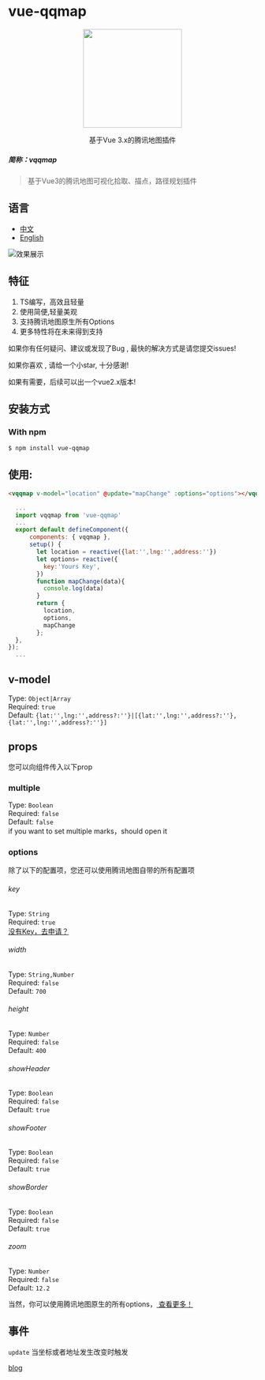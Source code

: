 # vue-qqmap
<p align="center">
  <img src="http://static.cutetool.cn/vqqmap-logo.png" width="200px">
</p>
<p align="center">基于Vue 3.x的腾讯地图插件</p>

#####  简称：vqqmap
> 基于Vue3的腾讯地图可视化拾取、描点，路径规划插件<br>
## 语言

- [中文](https://github.com/cuteCloud/vue-qqmap/blob/master/README.md)
- [English](https://github.com/cuteCloud/vue-qqmap/blob/master/README.en.md)


![效果展示](http://static.cutetool.cn/vqqmap01.jpg "效果展示")

## 特征
1. TS编写，高效且轻量
2. 使用简便,轻量美观
2. 支持腾讯地图原生所有Options
3. 更多特性将在未来得到支持

<p>如果你有任何疑问、建议或发现了Bug , 最快的解决方式是请您提交issues!</p>
<p>如果你喜欢 , 请给一个小star, 十分感谢!</p>
<p>如果有需要，后续可以出一个vue2.x版本!</p>


## 安装方式
### With npm
``` bash
$ npm install vue-qqmap
```

## 使用:
``` html
<vqqmap v-model="location" @update="mapChange" :options="options"></vqqmap>
```
``` js
  ...
  import vqqmap from 'vue-qqmap'
  ...
  export default defineComponent({
      components: { vqqmap },
      setup() {
        let location = reactive({lat:'',lng:'',address:''})
        let options= reactive({
          key:'Yours Key',
        })
        function mapChange(data){
          console.log(data)
        }
        return {
          location,
          options,
          mapChange
        };
  },
});
  ...
```

## **v-model**
Type: `Object|Array`<br>
Required: `true`<br>
Default: `{lat:'',lng:'',address?:''}|[{lat:'',lng:'',address?:''},{lat:'',lng:'',address?:''}]`<br>

## **props**

您可以向组件传入以下prop

### multiple
Type: `Boolean`<br>
Required: `false`<br>
Default: `false`<br>
if you want to set multiple  marks，should open it

### options
除了以下的配置项，您还可以使用腾讯地图自带的所有配置项
###### key
Type: `String`<br>
Required: `true`<br>
[没有Key，去申请？](https://lbs.qq.com/)

###### width
Type: `String,Number`<br>
Required: `false`<br>
Default: `700`<br>

###### height
Type: `Number`<br>
Required: `false`<br>
Default: `400`<br>

###### showHeader
Type: `Boolean`<br>
Required: `false`<br>
Default: `true`<br>

###### showFooter
Type: `Boolean`<br>
Required: `false`<br>
Default: `true`<br>

###### showBorder
Type: `Boolean`<br>
Required: `false`<br>
Default: `true`<br>

###### zoom
Type: `Number`<br>
Required: `false`<br>
Default: `12.2`<br>

当然，你可以使用腾讯地图原生的所有options，[ 查看更多！ ](https://lbs.qq.com/webApi/javascriptGL/glDoc/docIndexMap#2)

## **事件**
`update` 当坐标或者地址发生改变时触发

[blog](https://blog.only1314.cn/)
